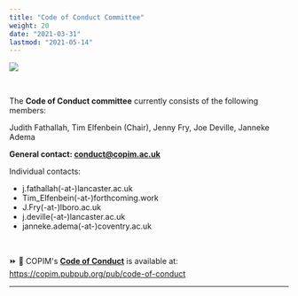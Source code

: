 ```yaml
---
title: "Code of Conduct Committee"
weight: 20
date: "2021-03-31"
lastmod: "2021-05-14"
---
```


![](/images/direct-democracy-colour-cropped.jpg)


  &nbsp;  


The **Code of Conduct committee** currently consists of the following members:

Judith Fathallah, Tim Elfenbein (Chair), Jenny Fry, Joe Deville, Janneke Adema

**General contact: [conduct@copim.ac.uk](mailto:conduct@copim.ac.uk)**

Individual contacts:  

* j.fathallah(-at-)lancaster.ac.uk  
* Tim_Elfenbein(-at-)forthcoming.work  
* J.Fry(-at-)lboro.ac.uk  
* j.deville(-at-)lancaster.ac.uk  
* janneke.adema(-at-)coventry.ac.uk

&nbsp;  

⏩ 🔗 COPIM's **[Code of Conduct](https://copim.pubpub.org/pub/code-of-conduct)** is available at: https://copim.pubpub.org/pub/code-of-conduct  

---


  &nbsp;
